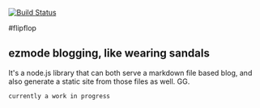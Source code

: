 [![Build Status](https://secure.travis-ci.org/bmharris/flipflop.png?branch=master)](http://travis-ci.org/bmharris/flipflop)

#flipflop

## ezmode blogging, like wearing sandals

It's a node.js library that can both serve a markdown file based blog, and also generate a static site from those files as well. GG.

```
currently a work in progress
```
